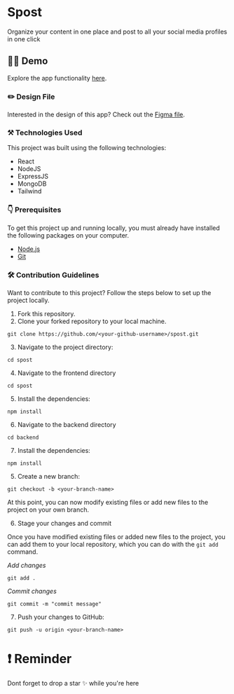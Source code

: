 # Spost

Organize your content in one place and post to all your social media profiles in one click

## 👨‍💻 Demo

Explore the app functionality [here](https://spostapp.vercel.app/).

### ✏️ Design File

Interested in the design of this app? Check out the [Figma file](https://www.figma.com/file/2JsajIjbelWdCUCkkvTyJm/Untitled?node-id=0%3A1).

### ⚒️ Technologies Used

This project was built using the following technologies:

- React
- NodeJS
- ExpressJS
- MongoDB
- Tailwind

### 👇 Prerequisites

To get this project up and running locally, you must already have installed the following packages on your computer.

- [Node.js](https://nodejs.org/en/)
- [Git](https://git-scm.com/)

### 🛠️ Contribution Guidelines

Want to contribute to this project? Follow the steps below to set up the project locally.

1. Fork this repository.
2. Clone your forked repository to your local machine.

```
git clone https://github.com/<your-github-username>/spost.git
```

3. Navigate to the project directory:

```
cd spost
```

4. Navigate to the frontend directory

```
cd spost
```

5. Install the dependencies:

```
npm install
```

6. Navigate to the backend directory

```
cd backend
```

7. Install the dependencies:

```
npm install
```

5. Create a new branch:

```
git checkout -b <your-branch-name>
```

At this point, you can now modify existing files or add new files to the project on your own branch.

6. Stage your changes and commit

Once you have modified existing files or added new files to the project, you can add them to your local repository, which you can do with the `git add` command.

_Add changes_

```
git add .
```

_Commit changes_

```
git commit -m "commit message"
```

7. Push your changes to GitHub:

```
git push -u origin <your-branch-name>
```

# ❗ Reminder

Dont forget to drop a star ✨ while you're here
